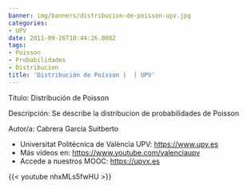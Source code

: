 ```yaml
---
banner: img/banners/distribucion-de-poisson-upv.jpg
categories:
- UPV
date: 2011-09-26T10:44:26.000Z
tags:
- Poisson
- Probabilidades
- Distribucion
title: 'Distribución de Poisson |  | UPV'
---
```


Título: Distribución de Poisson

Descripción: Se describe la distribucion de probabilidades de Poisson 

Autor/a: Cabrera García Suitberto



+ Universitat Politècnica de València UPV: https://www.upv.es
+ Más vídeos en: https://www.youtube.com/valenciaupv
+ Accede a nuestros MOOC: https://upvx.es

{{< youtube nhxMLs5fwHU >}}
